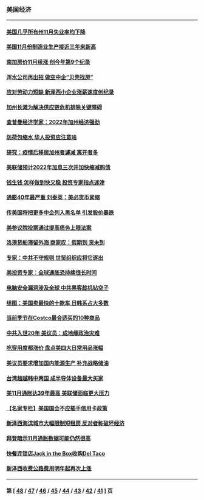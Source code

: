 ### 美国经济
---
#### [美国几乎所有州11月失业率均下降](../../pages/ncid1078158/n13444098.md) 
#### [美国11月份制造业生产接近三年来新高](../../pages/ncid1078158/n13442542.md) 
#### [南加房价11月续涨 创今年第9个纪录](../../pages/ncid1078158/n13442559.md) 
#### [浑水公司再出招 做空中企“贝壳找房”](../../pages/ncid1078158/n13442138.md) 
#### [应对劳动力短缺 新泽西小企业涨薪速度创纪录](../../pages/ncid1078158/n13442176.md) 
#### [加州长滩为解决供应链危机排除关键障碍](../../pages/ncid1078158/n13441735.md) 
#### [查普曼经济学家：2022年加州经济强劲](../../pages/ncid1078158/n13440975.md) 
#### [防荷包缩水 华人投资应注意啥](../../pages/ncid1078158/n13440402.md) 
#### [研究：疫情后移居加州者遽减 离开者多](../../pages/ncid1078158/n13440330.md) 
#### [美联储预计2022年加息三次并加快缩减购债](../../pages/ncid1078158/n13439722.md) 
#### [钱生钱 怎样做到快又稳 投资专家指点迷津](../../pages/ncid1078158/n13438538.md) 
#### [通膨40年最严重 刘泰英：美必货币紧缩](../../pages/ncid1078158/n13439168.md) 
#### [传美国将把更多中企列入黑名单 引发股价暴跌](../../pages/ncid1078158/n13438939.md) 
#### [美参议院投票通过提高债务上限法案](../../pages/ncid1078158/n13437352.md) 
#### [洛港货船滞留外海 商家叹：假期到 货未到](../../pages/ncid1078158/n13437741.md) 
#### [专家：中共不守规则 世贸组织应将它逐出](../../pages/ncid1078158/n13436996.md) 
#### [美投资专家：全球通胀恐持续很长时间](../../pages/ncid1078158/n13437621.md) 
#### [电脑安全漏洞涉及全球 中共黑客趁机钻空子](../../pages/ncid1078158/n13436792.md) 
#### [组图：美国卖最快的十款车 日韩系占大多数](../../pages/ncid1078158/n13374663.md) 
#### [当前季节在Costco最合适买的10种商品](../../pages/ncid1078158/n13413316.md) 
#### [中共入世20年 美议员：成地缘政治灾难](../../pages/ncid1078158/n13431637.md) 
#### [吃穿用度都涨价 盘点美四大日常用品涨幅](../../pages/ncid1078158/n13431508.md) 
#### [美议员要求增加国内能源生产 补充战略储油](../../pages/ncid1078158/n13430865.md) 
#### [台湾超越韩中两国 成半导体设备最大买家](../../pages/ncid1078158/n13430564.md) 
#### [美11月通胀达39年最高 美联储面临更大压力](../../pages/ncid1078158/n13429834.md) 
#### [【名家专栏】美国国会不应插手信用卡政策](../../pages/ncid1078158/n13429449.md) 
#### [新泽西海滨城市大幅限制短租房 反对者称破坏经济](../../pages/ncid1078158/n13429948.md) 
#### [拜登暗示11月通胀数据可能仍然很高](../../pages/ncid1078158/n13428709.md) 
#### [快餐连锁店Jack in the Box收购Del Taco](../../pages/ncid1078158/n13428257.md) 
#### [新泽西收费公路费用明年起再次上涨](../../pages/ncid1078158/n13427954.md) 

---
#### 第 [ [48](./48.md) / [47](./47.md) / [46](./46.md) / [45](./45.md) / [44](./44.md) / [43](./43.md) / [42](./42.md) / [41](./41.md) ] 页
